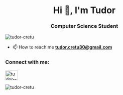 <h1 align="center">Hi 👋, I'm Tudor</h1>
<h3 align="center"> Computer Science Student</h3>

<p align="left"> <img src="https://komarev.com/ghpvc/?username=tudor-cretu&label=Profile%20views&color=0e75b6&style=flat" alt="tudor-cretu" /> </p>

- 📫 How to reach me **tudor.cretu30@gmail.com**

<h3 align="left">Connect with me:</h3>
<p align="left">
<a href="https://linkedin.com/in/tudor--cretu" target="blank"><img align="center" src="https://raw.githubusercontent.com/rahuldkjain/github-profile-readme-generator/master/src/images/icons/Social/linked-in-alt.svg" alt="tudor--cretu" height="30" width="40" /></a>
</p>

<p><img align="left" src="https://github-readme-stats.vercel.app/api/top-langs?username=tudor-cretu&show_icons=true&locale=en&layout=compact" alt="tudor-cretu" /></p>

